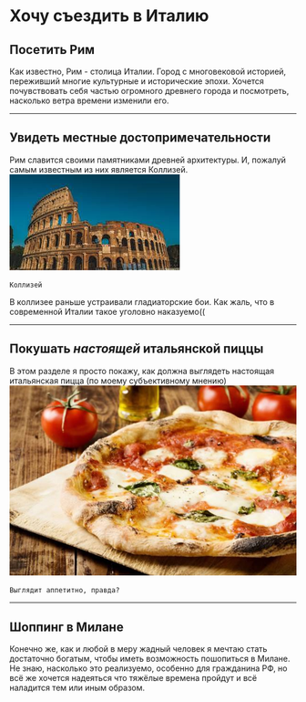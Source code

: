 # Хочу съездить в Италию

## Посетить Рим
Как известно, Рим - столица Италии. Город с многовековой историей, переживший многие культурные и исторические эпохи. Хочется почувствовать себя частью огромного древнего города и посмотреть, насколько ветра времени изменили его.

---
## Увидеть местные достопримечательности
Рим славится своими памятниками древней архитектуры. И, пожалуй самым известным из них является Коллизей.
![тут должна быть картинка коллизея](colliseum.jpg)

    Коллизей
В коллизее раньше устраивали гладиаторские бои. Как жаль, что в современной Италии такое уголовно наказуемо((

---
## Покушать __*настоящей*__ итальянской пиццы
В этом разделе я просто покажу, как должна выглядеть настоящая итальянская пицца (по моему субъективному мнению)
![тут должна быть фотография пиццы](pizza.jpg)

    Выглядит аппетитно, правда?

---
## Шоппинг в Милане
Конечно же, как и любой в меру жадный человек я мечтаю стать достаточно богатым, чтобы иметь возможность пошопиться в Милане. Не знаю, насколько это реализуемо, особенно для гражданина РФ, но всё же хочется надеяться что тяжёлые времена пройдут и всё наладится тем или иным образом.